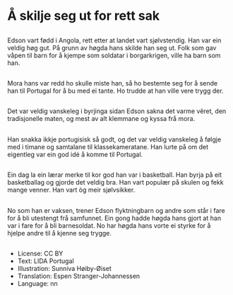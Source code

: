 # Å skilje seg ut for rett sak

##
Edson vart fødd i Angola, rett etter at landet vart sjølvstendig. Han var ein veldig høg gut. På grunn av høgda hans skilde han seg ut. Folk som gav våpen til barn for å kjempe som soldatar i borgarkrigen, ville ha barn som han.

##
Mora hans var redd ho skulle miste han, så ho bestemte seg for å sende han til Portugal for å bu med ei tante. Ho trudde at han ville vere trygg der.

##
Det var veldig vanskeleg i byrjinga sidan Edson sakna det varme vêret, den tradisjonelle maten, og mest av alt klemmane og kyssa frå mora.

##
Han snakka ikkje portugisisk så godt, og det var veldig vanskeleg å følgje med i timane og samtalane til klassekameratane. Han lurte på om det eigentleg var ein god idé å komme til Portugal.

##
Ein dag la ein lærar merke til kor god han var i basketball. Han byrja på eit basketballag og gjorde det veldig bra. Han vart populær på skulen og fekk mange venner. Han vart òg meir sjølvsikker.

##
No som han er vaksen, trener Edson flyktningbarn og andre som står i fare for å bli utestengt frå samfunnet. Ein gong hadde høgda hans gjort at han var i fare for å bli barnesoldat. No har høgda hans vorte ei styrke for å hjelpe andre til å kjenne seg trygge.

##
* License: CC BY
* Text: LIDA Portugal
* Illustration: Sunniva Høiby-Øiset
* Translation: Espen Stranger-Johannessen
* Language: nn
